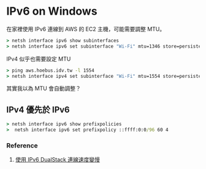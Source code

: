 # IPv6 on Windows

在家裡使用 IPv6 連線到 AWS 的 EC2 主機，可能需要調整 MTU。

``` cmd
> netsh interface ipv6 show subinterfaces
> netsh interface ipv6 set subinterface "Wi-Fi" mtu=1346 store=persistent
```

IPv4 似乎也需要設定 MTU

``` cmd
> ping aws.hoebus.idv.tw -l 1554
> netsh interface ipv4 set subinterface "Wi-Fi" mtu=1554 store=persistent
```

其實我以為 MTU 會自動調整？

## IPv4 優先於 IPv6

``` cmd
> netsh interface ipv6 show prefixpolicies
>  netsh interface ipv6 set prefixpolicy ::ffff:0:0/96 60 4
```

### Reference

1. [使用 IPv6 DualStack 連線速度變慢](http://blog.xuite.net/tolarku/blog/308631877-%E4%BD%BF%E7%94%A8+IPv6+DualStack+%E9%80%A3%E7%B7%9A%E9%80%9F%E5%BA%A6%E8%AE%8A%E6%85%A2)